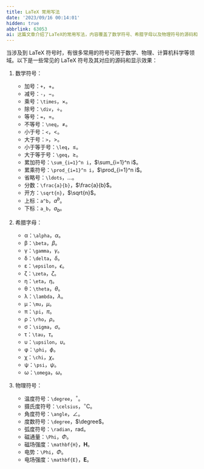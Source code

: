 ```yaml
---
title: LaTeX 常用写法
date: '2023/09/16 00:14:01'
hidden: true
abbrlink: 63053
ai: 这篇文章介绍了LaTeX的常用写法，内容覆盖了数学符号、希腊字母以及物理符号的源码和显示效果。在数学符号部分，涵盖了基础的运算符号、比较符号、累加与累乘符号、分数、开方和上下标等。在希腊字母部分，列出了从α到ω的希腊字母及其LaTeX代码。物理符号部分则包括了温度、角度、电势和磁场强度等物理学中常见的符号表示。这些内容对于需要在数学、物理和计算机科学等领域使用LaTeX撰写文档的读者非常有用。
---
```


当涉及到 LaTeX 符号时，有很多常用的符号可用于数学、物理、计算机科学等领域。以下是一些常见的 LaTeX 符号及其对应的源码和显示效果：

1. 数学符号：
   - 加号：`+`，$+$。
   - 减号：`-`，$-$。
   - 乘号：`\times`，$\times$。
   - 除号：`\div`，$\div$。
   - 等号：`=`，$=$。
   - 不等号：`\neq`，$\neq$。
   - 小于号：`<`，$<$。
   - 大于号：`>`，$>$。
   - 小于等于号：`\leq`，$\leq$。
   - 大于等于号：`\geq`，$\geq$。
   - 累加符号：`\sum_{i=1}^n i`，$\sum_{i=1}^n i$。
   - 累乘符号：`\prod_{i=1}^n i`，$\prod_{i=1}^n i$。
   - 省略号：`\ldots`，$\ldots$。
   - 分数：`\frac{a}{b}`，$\frac{a}{b}$。
   - 开方：`\sqrt{n}`，$\sqrt{n}$。
   - 上标：`a^b`，$a^b$。
   - 下标：`a_b`，$a_b$。

2. 希腊字母：
   - α：`\alpha`，$\alpha$。
   - β：`\beta`，$\beta$。
   - γ：`\gamma`，$\gamma$。
   - δ：`\delta`，$\delta$。
   - ε：`\epsilon`，$\epsilon$。
   - ζ：`\zeta`，$\zeta$。
   - η：`\eta`，$\eta$。
   - θ：`\theta`，$\theta$。
   - λ：`\lambda`，$\lambda$。
   - μ：`\mu`，$\mu$。
   - π：`\pi`，$\pi$。
   - ρ：`\rho`，$\rho$。
   - σ：`\sigma`，$\sigma$。
   - τ：`\tau`，$\tau$。
   - υ：`\upsilon`，$\upsilon$。
   - φ：`\phi`，$\phi$。
   - χ：`\chi`，$\chi$。
   - ψ：`\psi`，$\psi$。
   - ω：`\omega`，$\omega$。

3. 物理符号：
   - 温度符号：`\degree`，$^\circ$。
   - 摄氏度符号：`\celsius`，$^\circ\mathrm{C}$。
   - 角度符号：`\angle`，$\angle$。
   - 度数符号：`\degree`，$\degree$。
   - 弧度符号：`\radian`，$\mathrm{rad}$。
   - 磁通量：`\Phi`，$\Phi$。
   - 磁场强度：`\mathbf{H}`，$\mathbf{H}$。
   - 电势：`\Phi`，$\Phi$。
   - 电场强度：`\mathbf{E}`，$\mathbf{E}$。